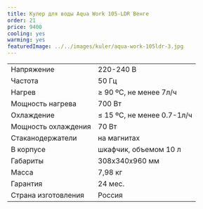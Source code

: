 ```yaml
---
title: Кулер для воды Aqua Work 105-LDR Венге
order: 21
price: 9400
cooling: yes
warming: yes
featuredImage: ../../images/kuler/aqua-work-105ldr-3.jpg
---
```


<table>
<tr><td>Напряжение</td><td>220-240 В</td></tr>
<tr><td>Частота</td><td>50 Гц</td></tr>
<tr><td>Нагрев</td><td>≥ 90 ºС, не менее 7л/ч</td></tr>
<tr><td>Мощность нагрева</td><td>700 Вт</td></tr>
<tr><td>Охлаждение</td><td>≤ 15 ºС, не менее 0.7-1л/ч</td></tr>
<tr><td>Мощность охлаждения</td><td>70 Вт</td></tr>
<tr><td>Стаканодержатели</td><td>на магнитах</td></tr>
<tr><td>В корпусе</td><td>шкафчик, объемом 10 л</td></tr>
<tr><td>Габариты</td><td>308х340х960 мм</td></tr>
<tr><td>Масса</td><td>7,98 кг</td></tr>
<tr><td>Гарантия</td><td>24 мес.</td></tr>
<tr><td>Страна изготовления</td><td>Россия</td></tr>
</table>
